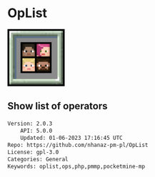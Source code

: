 # OpList
<img src="https://raw.githubusercontent.com/nhanaz-pm-pl/OpList/d47a0e512263c242baf4ba10ffd14ca4a947d4de/icon.png" width="128" height="128" />

## Show list of operators
```properties
Version: 2.0.3
    API: 5.0.0
    Updated: 01-06-2023 17:16:45 UTC
Repo: https://github.com/nhanaz-pm-pl/OpList
License: gpl-3.0
Categories: General
Keywords: oplist,ops,php,pmmp,pocketmine-mp
```
